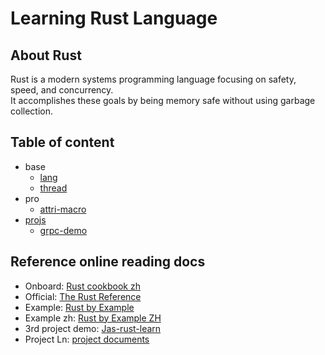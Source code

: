 # Learning Rust Language

## About Rust

Rust is a modern systems programming language focusing on safety, speed, and concurrency.    
It accomplishes these goals by being memory safe without using garbage collection.

## Table of content

- base
  - [lang](./lang/src/base.rs)
  - [thread](./lang/src/thread.rs)
- pro
  - [attri-macro](./pro/attri-hello-call/)
- [projs](./projs/)
  - [grpc-demo](./projs/grpc-demo/)


## Reference online reading docs

- Onboard: [Rust cookbook zh](https://llever.com/rust-cookbook-zh/intro.zh.html)
- Official: [The Rust Reference](https://rustwiki.org/en/reference/introduction.html)
- Example: [Rust by Example](https://doc.rust-lang.org/stable/rust-by-example/)
- Example zh: [Rust by Example ZH](https://rustwiki.org/zh-CN/rust-by-example/index.html)
- 3rd project demo: [Jas-rust-learn](https://github.com/JasonkayZK/rust-learn)
- Project Ln: [project documents](./doc/)